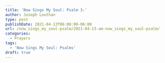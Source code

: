 ```yaml
---
title: 'Now Sings My Soul: Psalm 3:'
author: Joseph Louthan
type: post
publishDate: 2021-04-13T06:00:00-06:00
url: /now_sings_my_soul-psalm/2021-04-13-am-now_sings_my_soul-psalm/
categories:
  - Prayers
tags:
  - 'Now Sings My Soul: Psalms'
draft: true
---
```

<pre>
<div style="font-variant: small-caps;">

</div>

</pre>
